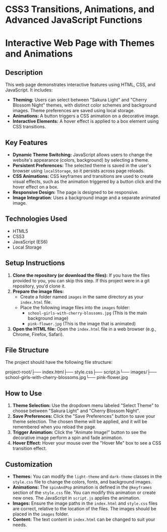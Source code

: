 # CSS3 Transitions, Animations, and Advanced JavaScript Functions
# Interactive Web Page with Themes and Animations

## Description

This web page demonstrates interactive features using HTML, CSS, and JavaScript. It includes:

* **Theming:** Users can select between "Sakura Light" and "Cherry Blossom Night" themes, with distinct color schemes and background images.  Theme preferences are saved using local storage.
* **Animations:** A button triggers a CSS animation on a decorative image.
* **Interactive Elements:** A hover effect is applied to a box element using CSS transitions.

## Key Features

* **Dynamic Theme Switching:** JavaScript allows users to change the website's appearance (colors, background) by selecting a theme.
* **Persistent Preferences:** The selected theme is saved in the user's browser using `localStorage`, so it persists across page reloads.
* **CSS Animations:** CSS keyframes and transitions are used to create visual effects, such as the animation triggered by a button click and the hover effect on a box.
* **Responsive Design:** The page is designed to be responsive.
* **Image Integration**: Uses a background image and a separate animated image.

## Technologies Used

* HTML5
* CSS3
* JavaScript (ES6)
* Local Storage

## Setup Instructions

1.  **Clone the repository (or download the files):** If you have the files provided to you, you can skip this step.  If this project were in a git repository, you'd clone it.
2.  **Prepare the image files:**
    * Create a folder named `images` in the same directory as your `index.html` file.
    * Place the following image files into the `images` folder:
        * `school-girls-with-cherry-blossoms.jpg` (This is the main background image)
        * `pink-flower.jpg` (This is the image that is animated)
3.  **Open the HTML file:** Open the `index.html` file in a web browser (e.g., Chrome, Firefox, Safari).

## File Structure

The project should have the following file structure:

project-root/├── index.html├── style.css├── script.js└── images/├── school-girls-with-cherry-blossoms.jpg└── pink-flower.jpg
## How to Use

1.  **Theme Selection:** Use the dropdown menu labeled "Select Theme" to choose between "Sakura Light" and "Cherry Blossom Night".
2.  **Save Preferences:** Click the "Save Preferences" button to save your theme selection.  The chosen theme will be applied, and it will be remembered when you reload the page.
3.  **Trigger Animation:** Click the "Animate Image!" button to see the decorative image perform a spin and fade animation.
4.  **Hover Effect:** Hover your mouse over the "Hover Me" box to see a CSS transition effect.

## Customization

* **Themes:** You can modify the `light-theme` and `dark-theme` classes in the `style.css` file to change the colors, fonts, and background images.
* **Animations:** The `spinAndPop` animation is defined in the `@keyframes` section of the `style.css` file.  You can modify this animation or create new ones.  The JavaScript in `script.js` applies the animation.
* **Images:** Ensure the image paths in the `index.html` and `style.css` files are correct, relative to the location of the files.  The images should be placed in the `images` folder.
* **Content:** The text content in `index.html` can be changed to suit your needs.


